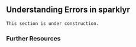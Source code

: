 ## Understanding Errors in sparklyr

```{warning}
This section is under construction.
```

### Further Resources

